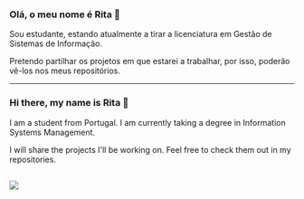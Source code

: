 ### Olá, o meu nome é Rita 👋

Sou estudante, estando atualmente a tirar a licenciatura em Gestão de Sistemas de Informação.

Pretendo partilhar os projetos em que estarei a trabalhar, por isso, poderão vê-los nos meus repositórios.

---


### Hi there, my name is Rita 👋

I am a student from Portugal. I am currently taking a degree in Information Systems Management.

I will share the projects I'll be working on. Feel free to check them out in my repositories.
##
<a href="https://www.linkedin.com/in/ritagrodrigues/" target="_blank"><img src="https://img.shields.io/badge/LinkedIn-0077B5?style=for-the-badge&logo=linkedin&logoColor=white"></a>

<!--
<img height="30" width="30" src="https://github.com/ritarodrigues08/ritarodrigues08/assets/116383011/a4d22ce9-14c8-4293-81f5-5a6f4525f045">
-->
